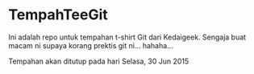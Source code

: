 # TempahTeeGit

Ini adalah repo untuk tempahan t-shirt Git dari Kedaigeek.
Sengaja buat macam ni supaya korang prektis git ni... hahaha...

Tempahan akan ditutup pada hari Selasa, 30 Jun 2015
